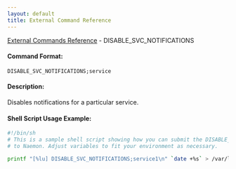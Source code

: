 ```yaml
---
layout: default
title: External Command Reference
---
```


<!--
************************************************
* AUTO GENERATED PAGE - USE ./update SCRIPT
************************************************
-->

<span class="glyphicon glyphicon-arrow-up"></span><a href="index.html"> External Commands Reference</a> - DISABLE_SVC_NOTIFICATIONS<br>


#### Command Format:

`DISABLE_SVC_NOTIFICATIONS;service`

#### Description:

Disables notifications for a particular service.

#### Shell Script Usage Example:

```sh
#!/bin/sh
# This is a sample shell script showing how you can submit the DISABLE_SVC_NOTIFICATIONS command
# to Naemon. Adjust variables to fit your environment as necessary.

printf "[%lu] DISABLE_SVC_NOTIFICATIONS;service1\n" `date +%s` > /var/lib/naemon/naemon.cmd
```



